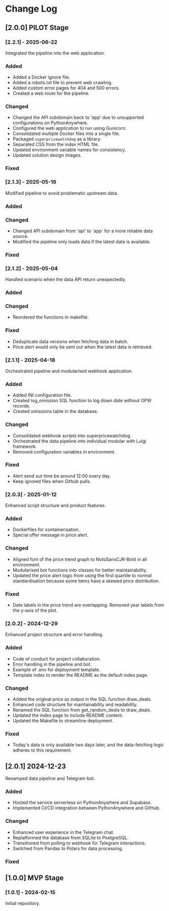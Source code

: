 # Change Log

## [2.0.0] PILOT Stage

### [2.2.1] - 2025-06-22
Integrated the pipeline into the web application.
### Added
- Added a Docker ignore file.
- Added a robots.txt file to prevent web crawling.
- Added custom error pages for 404 and 500 errors.
- Created a web route for the pipeline.
### Changed
- Changed the API subdomain back to 'app' due to unsupported configurations on PythonAnywhere.
- Configured the web application to run using Gunicorn.
- Consolidated multiple Docker files into a single file.
- Packaged `superpricewatchdog` as a library.
- Separated CSS from the index HTML file.
- Updated environment variable names for consistency.
- Updated solution design images.
### Fixed

### [2.1.3] - 2025-05-16
Modified pipeline to avoid problematic upstream data.
### Added
### Changed
- Changed API subdomain from 'api' to 'app' for a more reliable data source.
- Modified the pipeline only loads data if the latest data is available.
### Fixed

### [2.1.2] - 2025-05-04
Handled scenario when the data API return unexpectedly.
### Added
### Changed
- Reordered the functions in makefile.
### Fixed
- Deduplicate data versions when fetching data in batch.
- Pirce alert would only be sent out when the latest data is retrieved.

### [2.1.1] - 2025-04-18
Orchestrated pipeline and modularised webhook application.
### Added
- Added INI configuration file.
- Created log_omission SQL function to log down date without OPW records.
- Created omissions table in the database.
### Changed
- Consolidated webhook scripts into superpricewatchdog.
- Orchestrated the data pipeline into individual modular with Luigi framework.
- Removed configuration variables in environment.
### Fixed
- Alert send out time be around 12:00 every day.
- Keep ignored files when Github pulls.

### [2.0.3] - 2025-01-12
Enhanced script structure and product features.
### Added
- Dockerfiles for containerisation.
- Special offer message in price alert.
### Changed
- Aligned font of the price trend graph to NotoSansCJK-Bold in all environment.
- Modularised bot functions into classes for better maintainability.
- Updated the price alert logic from using the first quartile to normal standardisation because some items have a skewed price distribution.
### Fixed
- Date labels in the price trend are overlapping. Removed year labels from the y-axis of the plot.

### [2.0.2] - 2024-12-29
Enhanced project structure and error handling.
### Added
- Code of conduct for project collaboration.
- Error handling in the pipeline and bot.
- Example of .env for deployment template.
- Template index to render the README as the default index page.
### Changed
- Added the original price as output in the SQL function draw_deals.
- Enhanced code structure for maintainability and readability.
- Renamed the SQL function from get_random_deals to draw_deals.
- Updated the index page to include README content.
- Updated the Makefile to streamline deployment.
### Fixed
- Today's data is only available two days later, and the data-fetching logic adheres to this requirement.

## [2.0.1] 2024-12-23
Revamped data pipeline and Telegram bot.
### Added
- Hosted the service serverless on PythonAnywhere and Supabase.
- Implemented CI/CD integration between PythonAnywhere and GitHub.
### Changed
- Enhanced user experience in the Telegram chat.
- Replatformed the database from SQLite to PostgreSQL.
- Transitioned from polling to webhook for Telegram interactions.
- Switched from Pandas to Polars for data processing.
### Fixed


## [1.0.0] MVP Stage

### [1.0.1] - 2024-02-15
Initial repository.
